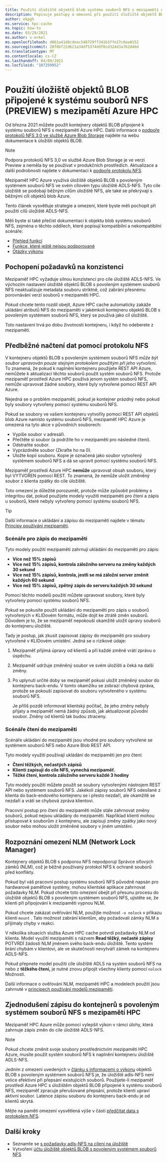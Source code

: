 ```yaml
---
title: Použití úložiště objektů blob systému souborů NFS s mezipamětí Azure HPC
description: Popisuje postupy a omezení při použití úložiště objektů BLOB ADLS-NFS s mezipamětí Azure HPC.
author: ekpgh
ms.service: hpc-cache
ms.topic: how-to
ms.date: 03/29/2021
ms.author: v-erkel
ms.openlocfilehash: d861a41d8cdeac548729ff341b3ffe27c0aa8152
ms.sourcegitcommit: 20f8bf22d621a34df5374ddf0cd324d3a762d46d
ms.translationtype: MT
ms.contentlocale: cs-CZ
ms.lasthandoff: 04/09/2021
ms.locfileid: "107259952"
---
```

# <a name="use-nfs-mounted-blob-storage-preview-with-azure-hpc-cache"></a>Použití úložiště objektů BLOB připojené k systému souborů NFS (PREVIEW) s mezipamětí Azure HPC

Od března 2021 můžete použít kontejnery objektů BLOB připojené k systému souborů NFS s mezipamětí Azure HPC. Další informace o [podpoře protokolů NFS 3,0 ve službě Azure Blob Storage](../storage/blobs/network-file-system-protocol-support.md) najdete na webu dokumentace k úložišti objektů BLOB.

> [!NOTE]
> Podpora protokolů NFS 3,0 ve službě Azure Blob Storage je ve verzi Preview a neměla by se používat v produkčních prostředích. Aktualizace a další podrobnosti najdete v dokumentaci k [podpoře protokolu NFS](../storage/blobs/network-file-system-protocol-support.md).

Mezipaměť HPC Azure využívá úložiště objektů BLOB s povoleným systémem souborů NFS ve svém cílovém typu úložiště ADLS-NFS. Tyto cíle úložiště se podobají běžným cílům úložiště NFS, ale také se překrývají s běžnými cíli objektů blob Azure.

Tento článek vysvětluje strategie a omezení, které byste měli pochopit při použití cílů úložiště ADLS-NFS.

Měli byste si také přečíst dokumentaci k objektu blob systému souborů NFS, zejména o těchto oddílech, které popisují kompatibilní a nekompatibilní scénáře:

* [Přehled funkcí](../storage/blobs/network-file-system-protocol-support.md#applications-and-workloads-suited-for-this-feature)
* [Funkce, které ještě nejsou podporované](../storage/blobs/network-file-system-protocol-support.md#azure-storage-features-not-yet-supported)
* [Otázky výkonu](../storage/blobs/network-file-system-protocol-support-performance.md)

## <a name="understand-consistency-requirements"></a>Pochopení požadavků na konzistenci

Mezipaměť HPC vyžaduje silnou konzistenci pro cíle úložiště ADLS-NFS. Ve výchozím nastavení úložiště objektů BLOB s povoleným systémem souborů NFS neaktualizuje metadata souboru striktně, což zabrání přesnému porovnávání verzí souborů v mezipaměti HPC.

Pokud chcete tento rozdíl obejít, Azure HPC cache automaticky zakáže ukládání atributů NFS do mezipaměti v jakémkoli kontejneru objektů BLOB s povoleným systémem souborů NFS, který se používá jako cíl úložiště.

Toto nastavení trvá po dobu životnosti kontejneru, i když ho odeberete z mezipaměti.

## <a name="preload-data-with-nfs-protocol"></a>Předběžné načtení dat pomocí protokolu NFS

V kontejneru objektů BLOB s povoleným systémem souborů NFS *může být soubor upravován pouze stejným protokolem použitým při jeho vytvoření*. To znamená, že pokud k naplnění kontejneru použijete REST API Azure, nemůžete k aktualizaci těchto souborů použít systém souborů NFS. Protože mezipaměť prostředí Azure HPC používá jenom systém souborů NFS, nemůže upravovat žádné soubory, které byly vytvořené pomocí REST API Azure.

Nejedná se o problém mezipaměti, pokud je kontejner prázdný nebo pokud byly soubory vytvořeny pomocí systému souborů NFS.

Pokud se soubory ve vašem kontejneru vytvořily pomocí REST API objektů blob Azure namísto systému souborů NFS, mezipaměť HPC Azure je omezená na tyto akce v původních souborech:

* Vypíše soubor v adresáři.
* Přečtěte si soubor (a podržíte ho v mezipaměti pro následné čtení).
* Odstraňte soubor.
* Vyprázdněte soubor (Zkraťte ho na 0).
* Uložte kopii souboru. Kopie je označená jako soubor vytvořený systémem souborů NFS a dá se upravit pomocí systému souborů NFS.

Mezipaměť prostředí Azure HPC **nemůže** upravovat obsah souboru, který byl VYTVOŘEN pomocí REST. To znamená, že nemůže uložit změněný soubor z klienta zpátky do cíle úložiště.

Toto omezení je důležité porozumět, protože může způsobit problémy s integritou dat, pokud použijete modely využití mezipaměti pro čtení a zápis u souborů, které nebyly vytvořeny pomocí systému souborů NFS.

> [!TIP]
> Další informace o ukládání a zápisu do mezipaměti najdete v tématu [Principy používání mezipaměti](cache-usage-models.md).

### <a name="write-caching-scenarios"></a>Scénáře pro zápis do mezipaměti

Tyto modely použití mezipaměti zahrnují ukládání do mezipaměti pro zápis:

* **Více než 15% zápisů**
* **Více než 15% zápisů, kontrola záložního serveru na změny každých 30 sekund**
* **Více než 15% zápisů, kontrola, jestli se má záložní server změnit každých 60 sekund**
* **Více než 15% zápisů, zpětný zápis do serveru každých 30 sekund**

Pomocí těchto modelů použití můžete upravovat soubory, které byly vytvořeny pomocí systému souborů NFS.

Pokud se pokusíte použít ukládání do mezipaměti pro zápis u souborů vytvořených v KLIDovém formátu, může dojít ke ztrátě změn souborů. Důvodem je to, že se mezipaměť nepokouší okamžitě uložit úpravy souborů do kontejneru úložiště.

Tady je postup, jak zkusit zapisovat zápisy do mezipaměti pro soubory vytvořené v KLIDovém umístění. Jedná se o rizikové údaje:

1. Mezipaměť přijímá úpravy od klientů a při každé změně vrátí zprávu o úspěchu.
1. Mezipaměť udržuje změněný soubor ve svém úložišti a čeká na další změny.
1. Po uplynutí určité doby se mezipaměť pokusí uložit změněný soubor do kontejneru back-endu. V tomto okamžiku se zobrazí chybová zpráva, protože se pokouší zapisovat do souboru vytvořeného v systému souborů NFS.

   Je příliš pozdě informovat klientský počítač, že jeho změny nebyly přijaty a mezipaměť nemá žádný způsob, jak aktualizovat původní soubor. Změny od klientů tak budou ztraceny.

### <a name="read-caching-scenarios"></a>Scénáře čtení do mezipaměti

Scénáře ukládání do mezipaměti jsou vhodné pro soubory vytvořené se systémem souborů NFS nebo Azure Blob REST API.

Tyto modely využití používají ukládání do mezipaměti jen pro čtení:

* **Čtení těžkých, nečastých zápisů**
* **Klienti zapisují do cíle NFS, vynechá mezipaměť.**
* **Těžké čtení, kontrola záložního serveru každé 3 hodiny**

Tyto modely použití můžete použít se soubory vytvořenými nástrojem REST API nebo systémem souborů NFS. Jakékoli zápisy souborů NFS odesílané z klienta do back-endového kontejneru se i přesto nezdaří, ale okamžitě se nezdaří a vrátí se chybová zpráva klientovi.

Pracovní postup pro čtení do mezipaměti může stále zahrnovat změny souborů, pokud nejsou ukládány do mezipaměti. Například klienti mohou přistupovat k souborům z kontejneru, ale zapisují změny zpátky jako nový soubor nebo mohou uložit změněné soubory v jiném umístění.

## <a name="recognize-network-lock-manager-nlm-limitations"></a>Rozpoznání omezení NLM (Network Lock Manager)

Kontejnery objektů BLOB s podporou NFS nepodporují Správce síťových zámků (NLM), což je běžně používaný protokol NFS k ochraně souborů před konflikty.

Pokud byl váš pracovní postup systému souborů NFS původně napsán pro hardwarové paměťové systémy, mohou klientské aplikace zahrnovat požadavky NLM. Pokud chcete toto omezení obejít při přesunu procesu do úložiště objektů BLOB s povoleným systémem souborů NFS, ujistěte se, že klienti při připojování k mezipaměti vypnou NLM.

Pokud chcete zakázat ověřování NLM, použijte možnost ``-o nolock`` v příkazu klienti ``mount`` . Tato možnost zabrání klientům, aby požadovali zámky NLM a přijímaly chyby v reakci.

V několika situacích služba Azure HPC cache potvrdí požadavky NLM od klienta. Model využití mezipaměti s názvem **Read těžký, nečasté zápisy** POTVRDÍ žádosti NLM jménem svého back-endu úložiště. Tento systém brání chybám v klientovi, ale ve skutečnosti nevytváří zámek na kontejneru ADLS-NFS.

Pokud přepnete model použití cíle úložiště ADLS na systém souborů NFS na nebo z **těžkého čtení,** je nutné znovu připojit všechny klienty pomocí ``nolock`` Možnosti.

Další informace o ověřování NLM, mezipaměti HPC a modelech použití jsou zahrnuté v [principech používání modelů mezipaměti](cache-usage-models.md#know-when-to-remount-clients-for-nlm).

## <a name="streamline-writes-to-nfs-enabled-containers-with-hpc-cache"></a>Zjednodušení zápisu do kontejnerů s povoleným systémem souborů NFS s mezipamětí HPC

Mezipaměť HPC Azure může pomoci vylepšit výkon v rámci úlohy, která zahrnuje zápis změn do cíle úložiště ADLS-NFS.

> [!NOTE]
> Pokud chcete změnit svoje soubory prostřednictvím mezipaměti HPC Azure, musíte použít systém souborů NFS k naplnění kontejneru úložiště ADLS-NFS.

Jedním z omezení uvedených v [článku s informacemi o výkonu](../storage/blobs/network-file-system-protocol-support-performance.md) objektů BLOB s povoleným systémem souborů NFS je, že úložiště adls-NFS není velice efektivní při přepsání existujících souborů. Použijete-li mezipaměť prostředí Azure HPC s úložištěm objektů BLOB připojené k systému souborů NFS, mezipaměť zpracuje přerušované přepsání, protože klienti upraví aktivní soubor. Latence zápisu souboru do kontejneru back-endu je od klientů skrytá.

Mějte na paměti omezení vysvětlená výše v části [předčítat data s protokolem NFS](#preload-data-with-nfs-protocol).

## <a name="next-steps"></a>Další kroky

* Seznamte se [s požadavky adls-NFS na cílení na úložiště](hpc-cache-prerequisites.md#nfs-mounted-blob-adls-nfs-storage-requirements-preview)
* Vytvoření [účtu úložiště objektů BLOB s povoleným systémem souborů NFS](../storage/blobs/network-file-system-protocol-support-how-to.md)
